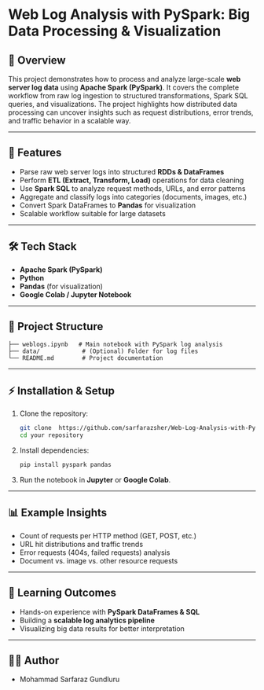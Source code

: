 # Web Log Analysis with PySpark: Big Data Processing & Visualization

## 📌 Overview
This project demonstrates how to process and analyze large-scale **web server log data** using **Apache Spark (PySpark)**. It covers the complete workflow from raw log ingestion to structured transformations, Spark SQL queries, and visualizations. The project highlights how distributed data processing can uncover insights such as request distributions, error trends, and traffic behavior in a scalable way.

---

## 🚀 Features
- Parse raw web server logs into structured **RDDs & DataFrames**
- Perform **ETL (Extract, Transform, Load)** operations for data cleaning
- Use **Spark SQL** to analyze request methods, URLs, and error patterns
- Aggregate and classify logs into categories (documents, images, etc.)
- Convert Spark DataFrames to **Pandas** for visualization
- Scalable workflow suitable for large datasets

---

## 🛠️ Tech Stack
- **Apache Spark (PySpark)**
- **Python**
- **Pandas** (for visualization)
- **Google Colab / Jupyter Notebook**

---

## 📂 Project Structure
```
├── weblogs.ipynb   # Main notebook with PySpark log analysis
├── data/            # (Optional) Folder for log files
└── README.md        # Project documentation
```

---

## ⚡ Installation & Setup
1. Clone the repository:
   ```bash
   git clone  https://github.com/sarfarazsher/Web-Log-Analysis-with-PySpark
   cd your repository 
   ```

2. Install dependencies:
   ```bash
   pip install pyspark pandas
   ```

3. Run the notebook in **Jupyter** or **Google Colab**.

---

## 📊 Example Insights
- Count of requests per HTTP method (GET, POST, etc.)
- URL hit distributions and traffic trends
- Error requests (404s, failed requests) analysis
- Document vs. image vs. other resource requests

---

## 🎯 Learning Outcomes
- Hands-on experience with **PySpark DataFrames & SQL**
- Building a **scalable log analytics pipeline**
- Visualizing big data results for better interpretation

---

## 👨‍💻 Author
- Mohammad Sarfaraz Gundluru
